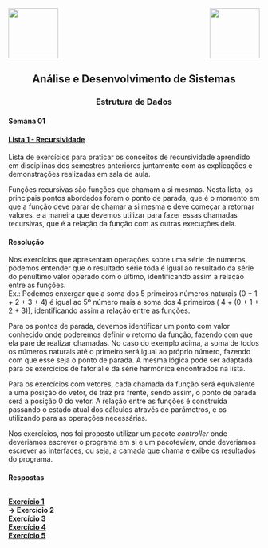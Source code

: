 <div>
  <img src="https://www.fateczl.edu.br/assets/logos/fatec-zl.png" height=100>
  <img src="https://www.fateczl.edu.br/assets/logos/novo-logo-colorido.png" align="right" height=100>
</div>

<h2 align="center">Análise e Desenvolvimento de Sistemas</h2>
<h3 align="center">Estrutura de Dados</h3>
<h4>Semana 01</h4>

<h4>
  
[Lista 1 - Recursividade](https://github.com/leo-gremes-ads/ED_S01_E01_Soma-Naturais/blob/main/Lista%201%20-%20Recursividade.pdf)
</h4>
Lista de exercícios para praticar os conceitos de recursividade aprendido em disciplinas dos semestres anteriores juntamente com as explicações e demonstrações realizadas em sala de aula.

Funções recursivas são funções que chamam a si mesmas. Nesta lista, os principais pontos abordados foram o ponto de parada, que é o momento em que a função deve parar de chamar a si mesma e deve começar a retornar valores, e a maneira que devemos utilizar para fazer essas chamadas recursivas, que é a relação da função com as outras execuções dela.

<h4>Resolução</h4>
<p>Nos exercícios que apresentam operações sobre uma série de números, podemos entender que o resultado série toda é igual ao resultado da série do penúltimo valor operado com o último, identificando assim a relação entre as funções.<br>
Ex.: Podemos enxergar que a soma dos 5 primeiros números naturais (0 + 1 + 2 + 3 + 4) é igual ao 5º número mais a soma dos 4 primeiros ( 4 + (0 + 1 + 2 + 3)), identificando assim a relação entre as funções.
<p>Para os pontos de parada, devemos identificar um ponto com valor conhecido onde poderemos definir o retorno da função, fazendo com que ela pare de realizar chamadas. No caso do exemplo acima, a soma de todos os números naturais até o primeiro será igual ao próprio número, fazendo com que esse seja o ponto de parada.
A mesma lógica pode ser adaptada para os exercícios de fatorial e da série harmônica encontrados na lista.

<p>Para os exercícios com vetores, cada chamada da função será equivalente a uma posição do vetor, de traz pra frente, sendo assim, o ponto de parada será a posição 0 do vetor. A relação entre as funções é construída passando o estado atual dos cálculos através de parâmetros, e os utilizando para as operações necessárias.

<p>Nos exercícios, nos foi proposto utilizar um pacote <i>controller</i> onde deveriamos escrever o programa em si e um pacote<i>view</i>, onde deveriamos escrever as interfaces, ou seja, a camada que chama e exibe os resultados do programa.

<h4>Respostas<br><br>

[Exercício 1](https://github.com/leo-gremes-ads/ED_S01_E01_Soma-Naturais)<br>
<b>-> Exercício 2</b><br>
[Exercício 3](https://github.com/leo-gremes-ads/ED_S01_E03_Fatorial)<br>
[Exercício 4](https://github.com/leo-gremes-ads/ED_S01_E04_Negativos-Vetor)<br>
[Exercício 5](https://github.com/leo-gremes-ads/ED_S01_E05_Serie-Harmonica)<br>
</h4>
